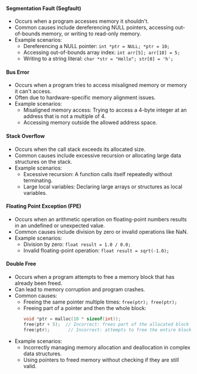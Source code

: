 #### Segmentation Fault (Segfault)
- Occurs when a program accesses memory it shouldn't.
- Common causes include dereferencing NULL pointers, accessing out-of-bounds memory, or writing to read-only memory.
- Example scenarios:
  - Dereferencing a NULL pointer: `int *ptr = NULL; *ptr = 10;`
  - Accessing out-of-bounds array index: `int arr[5]; arr[10] = 5;`
  - Writing to a string literal: `char *str = "Hello"; str[0] = 'h';`
#### Bus Error
- Occurs when a program tries to access misaligned memory or memory it can't access.
- Often due to hardware-specific memory alignment issues.
- Example scenarios:
  - Misaligned memory access: Trying to access a 4-byte integer at an address that is not a multiple of 4.
  - Accessing memory outside the allowed address space.
#### Stack Overflow
- Occurs when the call stack exceeds its allocated size.
- Common causes include excessive recursion or allocating large data structures on the stack.
- Example scenarios:
  - Excessive recursion: A function calls itself repeatedly without terminating.
  - Large local variables: Declaring large arrays or structures as local variables.
#### Floating Point Exception (FPE)
- Occurs when an arithmetic operation on floating-point numbers results in an undefined or unexpected value.
- Common causes include division by zero or invalid operations like NaN.
- Example scenarios:
  - Division by zero: `float result = 1.0 / 0.0;`
  - Invalid floating-point operation: `float result = sqrt(-1.0);`
#### Double Free
- Occurs when a program attempts to free a memory block that has already been freed.
- Can lead to memory corruption and program crashes.
- Common causes:
  - Freeing the same pointer multiple times: `free(ptr); free(ptr);`
  - Freeing part of a pointer and then the whole block: 
    ```c
    void *ptr = malloc(10 * sizeof(int));
    free(ptr + 5);  // Incorrect: frees part of the allocated block
    free(ptr);       // Incorrect: attempts to free the entire block again
    ```
- Example scenarios:
  - Incorrectly managing memory allocation and deallocation in complex data structures.
  - Using pointers to freed memory without checking if they are still valid.
